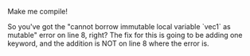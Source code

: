 Make me compile!

<div class="hint">
  So you've got the "cannot borrow immutable local variable `vec1` as mutable" error on line 8, right?
  The fix for this is going to be adding one keyword, and the addition is NOT on line 8 where the error is.
</div>
